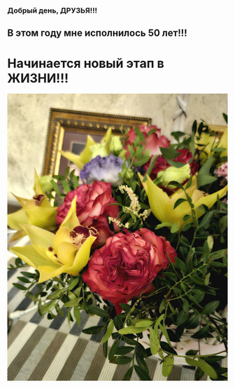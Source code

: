 ### Добрый день, ДРУЗЬЯ!!!

## В этом году мне исполнилось 50 лет!!!

# Начинается новый этап в ЖИЗНИ!!!

![](20240804_225317.jpg)
